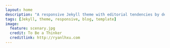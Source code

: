 ```yaml
---
layout: home
description: "A responsive Jekyll theme with editorial tendencies by designer Michael Rose."
tags: [Jekyll, theme, responsive, blog, template]
image:
  feature: scenary.jpg
  credit: To Be a Thinker
  creditlink: http://ryanlhxu.com
---
```





